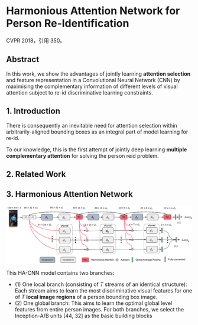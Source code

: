 # Harmonious Attention Network for Person Re-Identification

CVPR 2018，引用 350。

## Abstract

In this work, we show the advantages of jointly learning **attention selection** and feature representation in a Convolutional Neural Network (CNN) by maximising the complementary information of different levels of visual attention subject to re-id discriminative learning constraints.

## 1. Introduction

There is consequently an inevitable need for attention selection within arbitrarily-aligned bounding boxes  as an integral part of model learning for re-id.

To our knowledge, this is the first attempt of jointly deep learning **multiple complementary attention** for solving the person reid problem.

## 2. Related Work

## 3. Harmonious Attention Network

![image-20200228155147190](image-20200228155147190.png)

This HA-CNN model contains two branches: 

- (1) One local branch (consisting of $T$ streams of an identical structure): Each stream aims to learn the most discriminative visual features for one of $T$ **local image regions** of a person bounding box image. 
- (2) One global branch: This aims to learn the optimal global level features
  from entire person images. For both branches, we select the Inception-A/B units [44, 32] as the basic building blocks